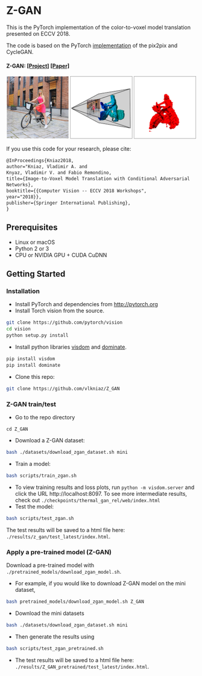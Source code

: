 

# Z-GAN
This is the PyTorch implementation of the color-to-voxel model translation presented on ECCV 2018.

The code is based on the PyTorch [implementation](https://github.com/junyanz/pytorch-CycleGAN-and-pix2pix) of the pix2pix and CycleGAN.

#### Z-GAN: [[Project]](http://www.zefirus.org/Z_GAN) [[Paper]](http://cmp.felk.cvut.cz/sixd/workshop_2018/)
<img src="imgs/VoxelCity.jpg" width="900"/>

If you use this code for your research, please cite:

```
@InProceedings{Kniaz2018,
author="Kniaz, Vladimir A. and
Knyaz, Vladimir V. and Fabio Remondino,
title={Image-to-Voxel Model Translation with Conditional Adversarial Networks},
booktitle={{Computer Vision -- ECCV 2018 Workshops",
year="2018}},
publisher={Springer International Publishing},
}
```

## Prerequisites
- Linux or macOS
- Python 2 or 3
- CPU or NVIDIA GPU + CUDA CuDNN

## Getting Started
### Installation
- Install PyTorch and dependencies from http://pytorch.org
- Install Torch vision from the source.
```bash
git clone https://github.com/pytorch/vision
cd vision
python setup.py install
```
- Install python libraries [visdom](https://github.com/facebookresearch/visdom) and [dominate](https://github.com/Knio/dominate).
```bash
pip install visdom
pip install dominate
```
- Clone this repo:
```bash
git clone https://github.com/vlkniaz/Z_GAN
```

### Z-GAN train/test
- Go to the repo directory
```
cd Z_GAN
```

- Download a Z-GAN dataset:
```bash
bash ./datasets/download_zgan_dataset.sh mini
```
- Train a model:
```bash
bash scripts/train_zgan.sh
```
- To view training results and loss plots, run `python -m visdom.server` and click the URL http://localhost:8097. To see more intermediate results, check out `./checkpoints/thermal_gan_rel/web/index.html`
- Test the model:
```bash
bash scripts/test_zgan.sh
```
The test results will be saved to a html file here: `./results/z_gan/test_latest/index.html`.

### Apply a pre-trained model (Z-GAN)

Download a pre-trained model with `./pretrained_models/download_zgan_model.sh`.

- For example, if you would like to download Z-GAN model on the mini dataset,
```bash
bash pretrained_models/download_zgan_model.sh Z_GAN
```

- Download the mini datasets
```bash
bash ./datasets/download_zgan_dataset.sh mini
```
- Then generate the results using
```bash
bash scripts/test_zgan_pretrained.sh
```

- The test results will be saved to a html file here: `./results/Z_GAN_pretrained/test_latest/index.html`.


